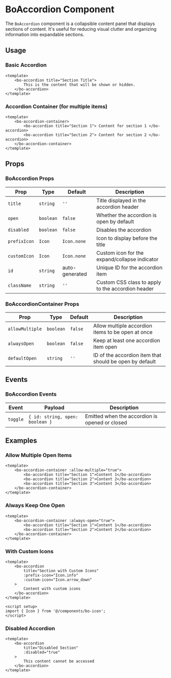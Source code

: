 # BoAccordion Component

The `BoAccordion` component is a collapsible content panel that displays sections of content. It's useful for reducing visual clutter and organizing information into expandable sections.

## Usage

### Basic Accordion

```vue
<template>
	<bo-accordion title="Section Title">
		This is the content that will be shown or hidden.
	</bo-accordion>
</template>
```

### Accordion Container (for multiple items)

```vue
<template>
	<bo-accordion-container>
		<bo-accordion title="Section 1"> Content for section 1 </bo-accordion>
		<bo-accordion title="Section 2"> Content for section 2 </bo-accordion>
	</bo-accordion-container>
</template>
```

## Props

### BoAccordion Props

| Prop         | Type      | Default        | Description                                       |
| ------------ | --------- | -------------- | ------------------------------------------------- |
| `title`      | `string`  | `''`           | Title displayed in the accordion header           |
| `open`       | `boolean` | `false`        | Whether the accordion is open by default          |
| `disabled`   | `boolean` | `false`        | Disables the accordion                            |
| `prefixIcon` | `Icon`    | `Icon.none`    | Icon to display before the title                  |
| `customIcon` | `Icon`    | `Icon.none`    | Custom icon for the expand/collapse indicator     |
| `id`         | `string`  | auto-generated | Unique ID for the accordion item                  |
| `className`  | `string`  | `''`           | Custom CSS class to apply to the accordion header |

### BoAccordionContainer Props

| Prop            | Type      | Default | Description                                             |
| --------------- | --------- | ------- | ------------------------------------------------------- |
| `allowMultiple` | `boolean` | `false` | Allow multiple accordion items to be open at once       |
| `alwaysOpen`    | `boolean` | `false` | Keep at least one accordion item open                   |
| `defaultOpen`   | `string`  | `''`    | ID of the accordion item that should be open by default |

## Events

### BoAccordion Events

| Event    | Payload                         | Description                                    |
| -------- | ------------------------------- | ---------------------------------------------- |
| `toggle` | `{ id: string, open: boolean }` | Emitted when the accordion is opened or closed |

## Examples

### Allow Multiple Open Items

```vue
<template>
	<bo-accordion-container :allow-multiple="true">
		<bo-accordion title="Section 1">Content 1</bo-accordion>
		<bo-accordion title="Section 2">Content 2</bo-accordion>
		<bo-accordion title="Section 3">Content 3</bo-accordion>
	</bo-accordion-container>
</template>
```

### Always Keep One Open

```vue
<template>
	<bo-accordion-container :always-open="true">
		<bo-accordion title="Section 1">Content 1</bo-accordion>
		<bo-accordion title="Section 2">Content 2</bo-accordion>
	</bo-accordion-container>
</template>
```

### With Custom Icons

```vue
<template>
	<bo-accordion
		title="Section with Custom Icons"
		:prefix-icon="Icon.info"
		:custom-icon="Icon.arrow_down"
	>
		Content with custom icons
	</bo-accordion>
</template>

<script setup>
import { Icon } from '@/components/bo-icon';
</script>
```

### Disabled Accordion

```vue
<template>
	<bo-accordion
		title="Disabled Section"
		:disabled="true"
	>
		This content cannot be accessed
	</bo-accordion>
</template>
```
